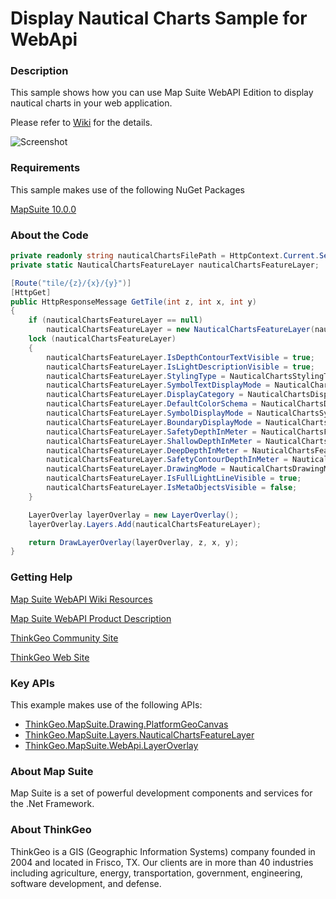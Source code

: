 # Display Nautical Charts Sample for WebApi


### Description

This sample shows how you can use Map Suite WebAPI Edition to display nautical charts in your web application.

Please refer to [Wiki](http://wiki.thinkgeo.com/wiki/map_suite_web_for_webapi) for the details.

![Screenshot](https://github.com/ThinkGeo/DisplayNauticalChartsSample-ForWebApi/blob/master/Screenshot.png)

### Requirements
This sample makes use of the following NuGet Packages

[MapSuite 10.0.0](https://www.nuget.org/packages?q=ThinkGeo)

### About the Code
```csharp
private readonly string nauticalChartsFilePath = HttpContext.Current.Server.MapPath("~/App_Data/US4IL10M.000");
private static NauticalChartsFeatureLayer nauticalChartsFeatureLayer;

[Route("tile/{z}/{x}/{y}")]
[HttpGet]
public HttpResponseMessage GetTile(int z, int x, int y)
{
    if (nauticalChartsFeatureLayer == null)
        nauticalChartsFeatureLayer = new NauticalChartsFeatureLayer(nauticalChartsFilePath);
    lock (nauticalChartsFeatureLayer)
    {
        nauticalChartsFeatureLayer.IsDepthContourTextVisible = true;
        nauticalChartsFeatureLayer.IsLightDescriptionVisible = true;
        nauticalChartsFeatureLayer.StylingType = NauticalChartsStylingType.EmbeddedStyling;
        nauticalChartsFeatureLayer.SymbolTextDisplayMode = NauticalChartsSymbolTextDisplayMode.None;
        nauticalChartsFeatureLayer.DisplayCategory = NauticalChartsDisplayCategory.All;
        nauticalChartsFeatureLayer.DefaultColorSchema = NauticalChartsDefaultColorSchema.DayBright;
        nauticalChartsFeatureLayer.SymbolDisplayMode = NauticalChartsSymbolDisplayMode.Simplified;
        nauticalChartsFeatureLayer.BoundaryDisplayMode = NauticalChartsBoundaryDisplayMode.Plain;
        nauticalChartsFeatureLayer.SafetyDepthInMeter = NauticalChartsFeatureLayer.ConvertDistanceToMeters(28, NauticalChartsDepthUnit.Meter);
        nauticalChartsFeatureLayer.ShallowDepthInMeter = NauticalChartsFeatureLayer.ConvertDistanceToMeters(3, NauticalChartsDepthUnit.Meter);
        nauticalChartsFeatureLayer.DeepDepthInMeter = NauticalChartsFeatureLayer.ConvertDistanceToMeters(10, NauticalChartsDepthUnit.Meter);
        nauticalChartsFeatureLayer.SafetyContourDepthInMeter = NauticalChartsFeatureLayer.ConvertDistanceToMeters(10, NauticalChartsDepthUnit.Meter);
        nauticalChartsFeatureLayer.DrawingMode = NauticalChartsDrawingMode.Optimized;
        nauticalChartsFeatureLayer.IsFullLightLineVisible = true;
        nauticalChartsFeatureLayer.IsMetaObjectsVisible = false;
    }

    LayerOverlay layerOverlay = new LayerOverlay();
    layerOverlay.Layers.Add(nauticalChartsFeatureLayer);

    return DrawLayerOverlay(layerOverlay, z, x, y);
}
```

### Getting Help

[Map Suite WebAPI Wiki Resources](http://wiki.thinkgeo.com/wiki/map_suite_web_for_webapi)

[Map Suite WebAPI Product Description](https://thinkgeo.com/ui-controls#web-platforms)

[ThinkGeo Community Site](http://community.thinkgeo.com/)

[ThinkGeo Web Site](http://www.thinkgeo.com)

### Key APIs
This example makes use of the following APIs:

- [ThinkGeo.MapSuite.Drawing.PlatformGeoCanvas](http://wiki.thinkgeo.com/wiki/api/thinkgeo.mapsuite.drawing.PlatformGeoCanvas)
- [ThinkGeo.MapSuite.Layers.NauticalChartsFeatureLayer](http://wiki.thinkgeo.com/wiki/api/thinkgeo.mapsuite.layers.printerlayer)
- [ThinkGeo.MapSuite.WebApi.LayerOverlay](http://wiki.thinkgeo.com/wiki/api/thinkgeo.mapsuite.webapi.layeroverlay)

### About Map Suite
Map Suite is a set of powerful development components and services for the .Net Framework.

### About ThinkGeo
ThinkGeo is a GIS (Geographic Information Systems) company founded in 2004 and located in Frisco, TX. Our clients are in more than 40 industries including agriculture, energy, transportation, government, engineering, software development, and defense.
